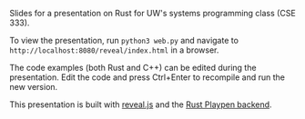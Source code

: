 Slides for a presentation on Rust for UW's systems programming class (CSE 333).

To view the presentation, run `python3 web.py` and navigate to
`http://localhost:8080/reveal/index.html` in a browser.

The code examples (both Rust and C++) can be edited during the presentation.
Edit the code and press Ctrl+Enter to recompile and run the new version.


This presentation is built with
[reveal.js](https://github.com/hakimel/reveal.js/)
and the
[Rust Playpen backend](https://github.com/rust-lang/rust-playpen).
